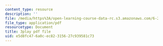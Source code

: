 ```yaml
---
content_type: resource
description: ''
file: /media/https%3A/open-learning-course-data-rc.s3.amazonaws.com/6-262-discrete-stochastic-processes-spring-2011/e5d8fc476a0cec82315627c939581c73_d4xfax4_Iww.pdf
file_type: application/pdf
resourcetype: Document
title: 3play pdf file
uid: e5d8fc47-6a0c-ec82-3156-27c939581c73
---
```

